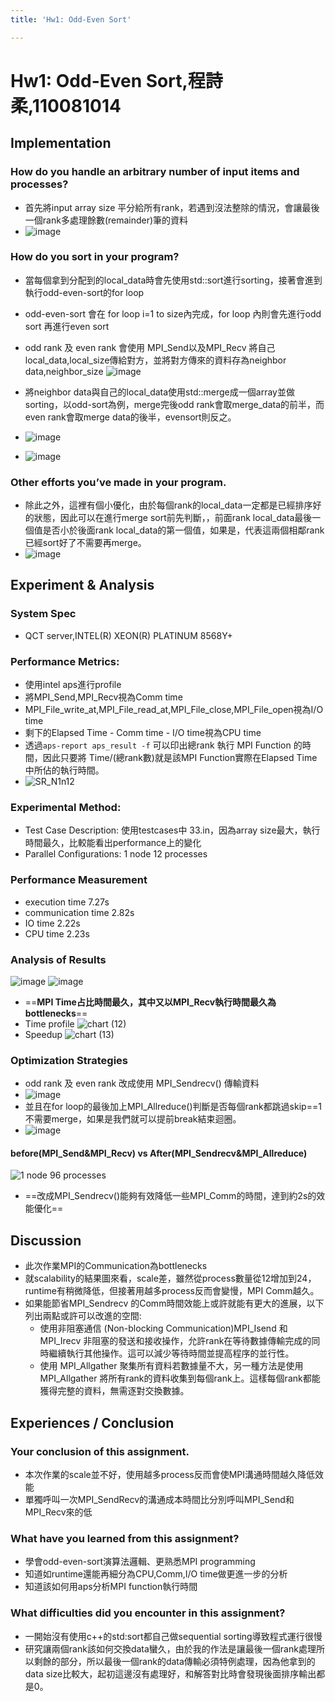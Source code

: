 ```yaml
---
title: 'Hw1: Odd-Even Sort'

---
```


# Hw1: Odd-Even Sort,程詩柔,110081014
## Implementation
### **How do you handle an arbitrary number of input items and processes?**

- 首先將input array size 平分給所有rank，若遇到沒法整除的情況，會讓最後一個rank多處理餘數(remainder)筆的資料
- ![image](https://hackmd.io/_uploads/r1VM86XZkx.png)

### **How do you sort in your program?**
- 當每個拿到分配到的local_data時會先使用std::sort進行sorting，接著會進到執行odd-even-sort的for loop
- odd-even-sort 會在 for loop i=1 to size內完成，for loop 內則會先進行odd sort 再進行even sort
- odd rank 及 even rank 會使用 MPI_Send以及MPI_Recv 將自己local_data,local_size傳給對方，並將對方傳來的資料存為neighbor data,neighbor_size
![image](https://hackmd.io/_uploads/HkVaG-Bb1e.png)


- 將neighbor data與自己的local_data使用std::merge成一個array並做sorting，以odd-sort為例，merge完後odd rank會取merge_data的前半，而even rank會取merge data的後半，evensort則反之。
- ![image](https://hackmd.io/_uploads/rJBadTXWke.png)
- ![image](https://hackmd.io/_uploads/ByGC_pQZ1x.png)
### **Other efforts you’ve made in your program.**
- 除此之外，這裡有個小優化，由於每個rank的local_data一定都是已經排序好的狀態，因此可以在進行merge sort前先判斷，，前面rank local_data最後一個值是否小於後面rank local_data的第一個值，如果是，代表這兩個相鄰rank已經sort好了不需要再merge。
- ![image](https://hackmd.io/_uploads/BkSQ7brZkg.png)



## Experiment & Analysis
### System Spec 
- QCT server,INTEL(R) XEON(R) PLATINUM 8568Y+
### Performance Metrics:
- 使用intel aps進行profile
- 將MPI_Send,MPI_Recv視為Comm time
- MPI_File_write_at,MPI_File_read_at,MPI_File_close,MPI_File_open視為I/O time
- 剩下的Elapsed Time - Comm time - I/O time視為CPU time
- 透過`aps-report aps_result -f` 可以印出總rank 執行 MPI Function 的時間，因此只要將 Time/(總rank數)就是該MPI Function實際在Elapsed Time中所佔的執行時間。
- ![SR_N1n12](https://hackmd.io/_uploads/r14Tm-SW1g.png)
### Experimental Method: 
- Test Case Description: 使用testcases中 33.in，因為array size最大，執行時間最久，比較能看出performance上的變化
- Parallel Configurations: 1 node 12 processes

### Performance Measurement
- execution time 7.27s
- communication time 2.82s
- IO time 2.22s
- CPU time 2.23s
### Analysis of Results
![image](https://hackmd.io/_uploads/HJMEaMUbJl.png)
![image](https://hackmd.io/_uploads/HJUBpGLb1l.png)
- ==**MPI Time占比時間最久，其中又以MPI_Recv執行時間最久為bottlenecks**==
- Time profile 
![chart (12)](https://hackmd.io/_uploads/H1IlOfUZ1e.png)
- Speedup
![chart (13)](https://hackmd.io/_uploads/ryOfdzIbye.png)


### Optimization Strategies
- odd rank 及 even rank 改成使用 MPI_Sendrecv() 傳輸資料
- ![image](https://hackmd.io/_uploads/S1Qe_6mZ1x.png)
- 並且在for loop的最後加上MPI_Allreduce()判斷是否每個rank都跳過skip==1不需要merge，如果是我們就可以提前break結束迴圈。
- ![image](https://hackmd.io/_uploads/Hyq_9TQWJe.png)

#### before(MPI_Send&MPI_Recv) vs After(MPI_Sendrecv&MPI_Allreduce)
![1 node 96 processes](https://hackmd.io/_uploads/Sy1eafLZ1l.png)
- ==改成MPI_Sendrecv()能夠有效降低一些MPI_Comm的時間，達到約2s的效能優化==
## Discussion
- 此次作業MPI的Communication為bottlenecks
- 就scalability的結果圖來看，scale差，雖然從process數量從12增加到24，runtime有稍微降低，但接著用越多process反而會變慢，MPI Comm越久。
- 如果能節省MPI_Sendrecv 的Comm時間效能上或許就能有更大的進展，以下列出兩點或許可以改進的空間:
    - 使用非阻塞通信 (Non-blocking Communication)MPI_Isend 和 MPI_Irecv 非阻塞的發送和接收操作，允許rank在等待數據傳輸完成的同時繼續執行其他操作。這可以減少等待時間並提高程序的並行性。
    - 使用 MPI_Allgather 聚集所有資料若數據量不大，另一種方法是使用 MPI_Allgather 將所有rank的資料收集到每個rank上。這樣每個rank都能獲得完整的資料，無需逐對交換數據。
## Experiences / Conclusion
### Your conclusion of this assignment.
- 本次作業的scale並不好，使用越多process反而會使MPI溝通時間越久降低效能
- 單獨呼叫一次MPI_SendRecv的溝通成本時間比分別呼叫MPI_Send和MPI_Recv來的低
### What have you learned from this assignment?
- 學會odd-even-sort演算法邏輯、更熟悉MPI programming
- 知道如runtime還能再細分為CPU,Comm,I/O time做更進一步的分析
- 知道該如何用aps分析MPI function執行時間
### What difficulties did you encounter in this assignment?
- 一開始沒有使用c++的std:sort都自己做sequential sorting導致程式運行很慢
- 研究讓兩個rank該如何交換data蠻久，由於我的作法是讓最後一個rank處理所以剩餘的部分，所以最後一個rank的data傳輸必須特例處理，因為他拿到的data size比較大，起初這邊沒有處理好，和解答對比時會發現後面排序輸出都是0。

